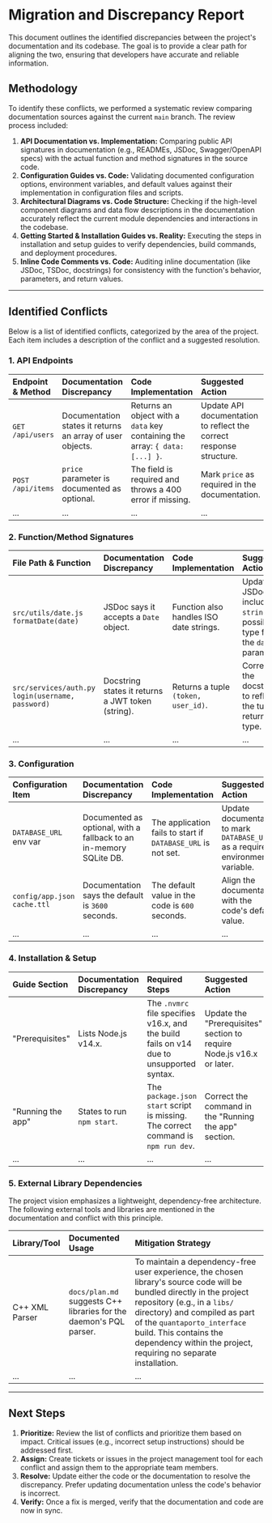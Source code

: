 # Migration and Discrepancy Report

This document outlines the identified discrepancies between the project's documentation and its codebase. The goal is to provide a clear path for aligning the two, ensuring that developers have accurate and reliable information.

## Methodology

To identify these conflicts, we performed a systematic review comparing documentation sources against the current `main` branch. The review process included:

1.  **API Documentation vs. Implementation:** Comparing public API signatures in documentation (e.g., READMEs, JSDoc, Swagger/OpenAPI specs) with the actual function and method signatures in the source code.
2.  **Configuration Guides vs. Code:** Validating documented configuration options, environment variables, and default values against their implementation in configuration files and scripts.
3.  **Architectural Diagrams vs. Code Structure:** Checking if the high-level component diagrams and data flow descriptions in the documentation accurately reflect the current module dependencies and interactions in the codebase.
4.  **Getting Started & Installation Guides vs. Reality:** Executing the steps in installation and setup guides to verify dependencies, build commands, and deployment procedures.
5.  **Inline Code Comments vs. Code:** Auditing inline documentation (like JSDoc, TSDoc, docstrings) for consistency with the function's behavior, parameters, and return values.

---

## Identified Conflicts

Below is a list of identified conflicts, categorized by the area of the project. Each item includes a description of the conflict and a suggested resolution.

### 1. API Endpoints

| Endpoint & Method | Documentation Discrepancy | Code Implementation | Suggested Action |
| :---------------- | :------------------------ | :------------------ | :--------------- |
| `GET /api/users`  | Documentation states it returns an array of user objects. | Returns an object with a `data` key containing the array: `{ data: [...] }`. | Update API documentation to reflect the correct response structure. |
| `POST /api/items` | `price` parameter is documented as optional. | The field is required and throws a 400 error if missing. | Mark `price` as required in the documentation. |
| ...               | ...                       | ...                 | ...              |

### 2. Function/Method Signatures

| File Path & Function | Documentation Discrepancy | Code Implementation | Suggested Action |
| :------------------- | :------------------------ | :------------------ | :--------------- |
| `src/utils/date.js` `formatDate(date)` | JSDoc says it accepts a `Date` object. | Function also handles ISO date strings. | Update JSDoc to include `string` as a possible type for the `date` parameter. |
| `src/services/auth.py` `login(username, password)` | Docstring states it returns a JWT token (string). | Returns a tuple `(token, user_id)`. | Correct the docstring to reflect the tuple return type. |
| ...                  | ...                       | ...                 | ...              |

### 3. Configuration

| Configuration Item | Documentation Discrepancy | Code Implementation | Suggested Action |
| :----------------- | :------------------------ | :------------------ | :--------------- |
| `DATABASE_URL` env var | Documented as optional, with a fallback to an in-memory SQLite DB. | The application fails to start if `DATABASE_URL` is not set. | Update documentation to mark `DATABASE_URL` as a required environment variable. |
| `config/app.json` `cache.ttl` | Documentation says the default is `3600` seconds. | The default value in the code is `600` seconds. | Align the documentation with the code's default value. |
| ...                | ...                       | ...                 | ...              |

### 4. Installation & Setup

| Guide Section | Documentation Discrepancy | Required Steps | Suggested Action |
| :------------ | :------------------------ | :------------- | :--------------- |
| "Prerequisites" | Lists Node.js v14.x. | The `.nvmrc` file specifies v16.x, and the build fails on v14 due to unsupported syntax. | Update the "Prerequisites" section to require Node.js v16.x or later. |
| "Running the app" | States to run `npm start`. | The `package.json` `start` script is missing. The correct command is `npm run dev`. | Correct the command in the "Running the app" section. |
| ...           | ...                       | ...            | ...              |

### 5. External Library Dependencies

The project vision emphasizes a lightweight, dependency-free architecture. The following external tools and libraries are mentioned in the documentation and conflict with this principle.

| Library/Tool | Documented Usage | Mitigation Strategy |
| :--- | :--- | :--- |
| C++ XML Parser | `docs/plan.md` suggests C++ libraries for the daemon's PQL parser. | To maintain a dependency-free user experience, the chosen library's source code will be bundled directly in the project repository (e.g., in a `libs/` directory) and compiled as part of the `quantaporto_interface` build. This contains the dependency within the project, requiring no separate installation. |
| ... | ... | ... |

---

## Next Steps

1.  **Prioritize:** Review the list of conflicts and prioritize them based on impact. Critical issues (e.g., incorrect setup instructions) should be addressed first.
2.  **Assign:** Create tickets or issues in the project management tool for each conflict and assign them to the appropriate team members.
3.  **Resolve:** Update either the code or the documentation to resolve the discrepancy. Prefer updating documentation unless the code's behavior is incorrect.
4.  **Verify:** Once a fix is merged, verify that the documentation and code are now in sync.